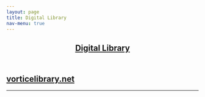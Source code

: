 ```yaml
---
layout: page
title: Digital Library
nav-menu: true
---
```


<!-- Main -->
<div id="main" class="alt">

<!-- One -->
<section id="one">
	<div class="inner">
		<header class="major">
			<h1><a href="https://vorticelibrary.net/" target="_blank">Digital Library</a></h1>
		</header>

<!-- Content -->
<h1 id="content"></h1>
<h1><a href="https://vorticelibrary.net/" target="_blank">vorticelibrary.net</a></h1>
<!--<div class="row">
	<div class="6u 12u$(small)">
		<h3></h3>
		<p></p>
	</div>
	<div class="6u$ 12u$(small)">
		<h3></h3>
		<p></p>
	</div>
	-->
</div>

<hr class="major" />
